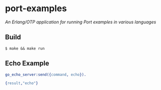 # port-examples

*An Erlang/OTP application for running Port examples in various languages*

## Build

```shell
$ make && make run
```

## Echo Example

```erlang
go_echo_server:send({command, echo}).
```
```erlang
{result,"echo"}
```
